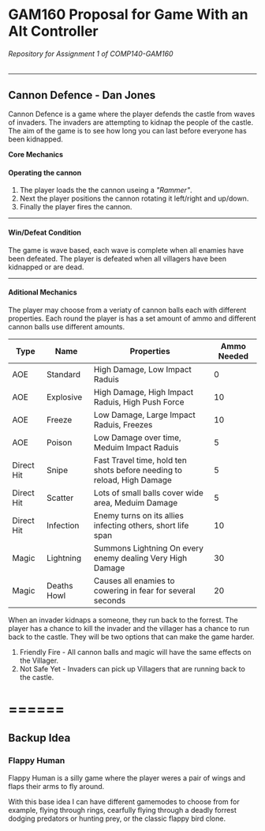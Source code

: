 # GAM160 Proposal for Game With an Alt Controller
###### Repository for Assignment 1 of COMP140-GAM160
------

## Cannon Defence - Dan Jones

Cannon Defence is a game where the player defends the castle from waves of invaders. The invaders are attempting to kidnap the people of the castle. The aim of the game is to see how long you can last before everyone has been kidnapped.

**Core Mechanics**
#### Operating the cannon

1. The player loads the the cannon useing a _"Rammer"_. 
2. Next the player positions the cannon rotating it left/right and up/down.
3. Finally the player fires the cannon.

------

#### Win/Defeat Condition
The game is wave based, each wave is complete when all enamies have been defeated. The player is defeated when all villagers have been kidnapped or are dead.


------

#### Aditional Mechanics

The player may choose from a veriaty of cannon balls each with different properties.
Each round the player is has a set amount of ammo and different cannon balls use different amounts. 

Type | Name | Properties | Ammo Needed
--- | --- | --- | ---
AOE | Standard | High Damage, Low Impact Raduis | 0
AOE | Explosive | High Damage, High Impact Raduis, High Push Force | 10
AOE | Freeze | Low Damage, Large Impact Raduis, Freezes | 10
AOE | Poison | Low Damage over time, Meduim Impact Raduis | 5
Direct Hit | Snipe | Fast Travel time, hold ten shots before needing to reload, High Damage | 5
Direct Hit | Scatter | Lots of small balls cover wide area, Meduim Damage | 5
Direct Hit | Infection | Enemy turns on its allies infecting others, short life span | 10
Magic | Lightning | Summons Lightning On every enemy dealing Very High Damage | 30
Magic | Deaths Howl | Causes all enamies to cowering in fear for several seconds | 20

When an invader kidnaps a someone, they run back to the forrest. The player has a chance to kill the invader and the villager has a chance to run back to the castle. They will be two options that can make the game harder.
1. Friendly Fire - All cannon balls and magic will have the same effects on the Villager.
2. Not Safe Yet - Invaders can pick up Villagers that are running back to the castle.


======
======

## Backup Idea

### Flappy Human

Flappy Human is a silly game where the player weres a pair of wings and flaps their arms to fly around.

With this base idea I can have different gamemodes to choose from for example, flying through rings, cearfully flying through a deadly forrest dodging predators or hunting prey, or the classic flappy bird clone.















